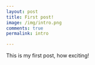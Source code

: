```yaml
---
layout: post
title: First post!
image: /img/intro.png
comments: true
permalink: intro

---
```


This is my first post, how exciting!

